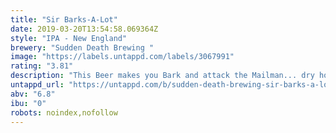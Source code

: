 ```yaml
---
title: "Sir Barks-A-Lot"
date: 2019-03-20T13:54:58.069364Z
style: "IPA - New England"
brewery: "Sudden Death Brewing "
image: "https://labels.untappd.com/labels/3067991"
rating: "3.81"
description: "This Beer makes you Bark and attack the Mailman... dry hopped heavily with Galaxy, Citra backed up by Centennial and Chinook for some serious Dank coming out of his Doghouse!"
untappd_url: "https://untappd.com/b/sudden-death-brewing-sir-barks-a-lot/3067991"
abv: "6.8"
ibu: "0"
robots: noindex,nofollow
---
```

